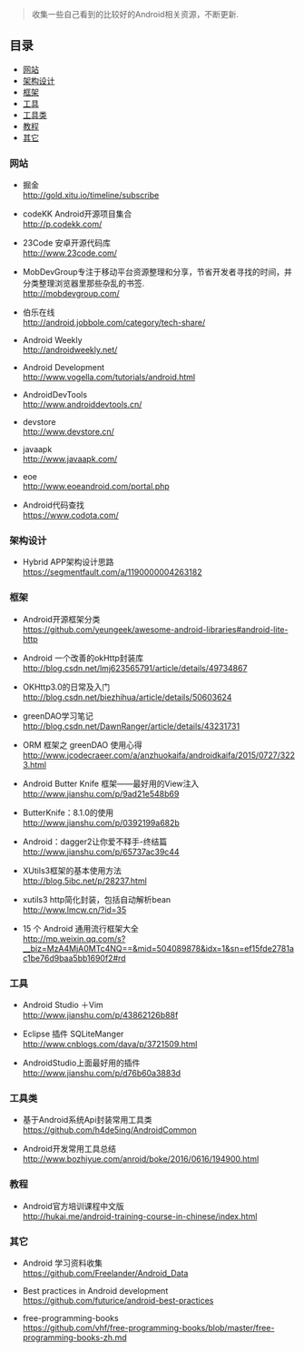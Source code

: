 > 收集一些自己看到的比较好的Android相关资源，不断更新.

## 目录
- [网站](#网站)
- [架构设计](#架构设计)
- [框架](#框架)
- [工具](#工具)
- [工具类](#工具类)
- [教程](#教程)
- [其它](#其它)



### 网站
* 掘金<br>
http://gold.xitu.io/timeline/subscribe

* codeKK Android开源项目集合<br>
http://p.codekk.com/

* 23Code 安卓开源代码库<br>
http://www.23code.com/

* MobDevGroup专注于移动平台资源整理和分享，节省开发者寻找的时间，并分类整理浏览器里那些杂乱的书签.<br>
http://mobdevgroup.com/

* 伯乐在线<br>
http://android.jobbole.com/category/tech-share/

* Android Weekly<br>
http://androidweekly.net/

* Android Development<br>
http://www.vogella.com/tutorials/android.html

* AndroidDevTools<br>
http://www.androiddevtools.cn/

* devstore<br>
http://www.devstore.cn/

* javaapk<br>
http://www.javaapk.com/

* eoe<br>
http://www.eoeandroid.com/portal.php

* Android代码查找<br>
https://www.codota.com/

### 架构设计
* Hybrid APP架构设计思路<br>
https://segmentfault.com/a/1190000004263182

### 框架
* Android开源框架分类<br>
https://github.com/yeungeek/awesome-android-libraries#android-lite-http

* Android 一个改善的okHttp封装库<br>
http://blog.csdn.net/lmj623565791/article/details/49734867

* OKHttp3.0的日常及入门<br>
http://blog.csdn.net/biezhihua/article/details/50603624

* greenDAO学习笔记<br>
http://blog.csdn.net/DawnRanger/article/details/43231731

* ORM 框架之 greenDAO 使用心得<br>
http://www.jcodecraeer.com/a/anzhuokaifa/androidkaifa/2015/0727/3223.html

* Android Butter Knife 框架——最好用的View注入<br>
http://www.jianshu.com/p/9ad21e548b69

* ButterKnife：8.1.0的使用<br>
http://www.jianshu.com/p/0392199a682b

* Android：dagger2让你爱不释手-终结篇<br>
http://www.jianshu.com/p/65737ac39c44

* XUtils3框架的基本使用方法<br>
http://blog.5ibc.net/p/28237.html

* xutils3 http简化封装，包括自动解析bean<br>
http://www.lmcw.cn/?id=35

* 15 个 Android 通用流行框架大全<br>
http://mp.weixin.qq.com/s?__biz=MzA4MjA0MTc4NQ==&mid=504089878&idx=1&sn=ef15fde2781ac1be76d9baa5bb1690f2#rd

### 工具
* Android Studio ＋Vim<br>
http://www.jianshu.com/p/43862126b88f

* Eclipse 插件 SQLiteManger<br>
http://www.cnblogs.com/dava/p/3721509.html

* AndroidStudio上面最好用的插件<br>
http://www.jianshu.com/p/d76b60a3883d

### 工具类
* 基于Android系统Api封装常用工具类<br>
https://github.com/h4de5ing/AndroidCommon

* Android开发常用工具总结<br>
http://www.bozhiyue.com/anroid/boke/2016/0616/194900.html

### 教程
* Android官方培训课程中文版<br>
http://hukai.me/android-training-course-in-chinese/index.html

### 其它
* Android 学习资料收集<br>
https://github.com/Freelander/Android_Data

* Best practices in Android development<br>
https://github.com/futurice/android-best-practices

* free-programming-books<br>
https://github.com/vhf/free-programming-books/blob/master/free-programming-books-zh.md
